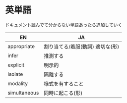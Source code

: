 # 英単語
ドキュメント読んでて分からない単語あったら追加していく  

|EN|JA|
|---|---|
|appropriate|割り当てる/着服(動詞) 適切な(形)|
|infer|推測する|
|explicit|明示的|
|isolate|隔離する|
|modality|様式を有すること|
|simultaneous|同時に起こる(形)|

